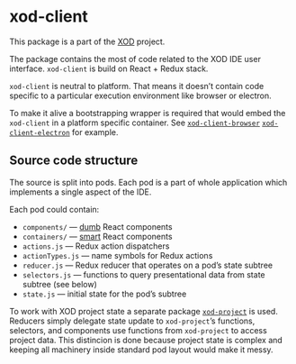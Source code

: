 # xod-client

This package is a part of the [XOD](https://github.com/xodio/xod) project.

The package contains the most of code related to the XOD IDE user interface.
`xod-client` is build on React + Redux stack.

`xod-client` is neutral to platform. That means it doesn’t contain code
specific to a particular execution environment like browser or electron.

To make it alive a bootstrapping wrapper is required that would embed the
`xod-client` in a platform specific container. See
[`xod-client-browser`](https://github.com/xodio/xod/tree/master/packages/xod-client-browser)
[`xod-client-electron`](https://github.com/xodio/xod/tree/master/packages/xod-client-electron)
for example.

## Source code structure

The source is split into pods. Each pod is a part of whole application
which implements a single aspect of the IDE.

Each pod could contain:

- `components/` — [dumb](https://medium.com/@dan_abramov/smart-and-dumb-components-7ca2f9a7c7d0) React components
- `containers/` — [smart](https://medium.com/@dan_abramov/smart-and-dumb-components-7ca2f9a7c7d0) React components
- `actions.js` — Redux action dispatchers
- `actionTypes.js` — name symbols for Redux actions
- `reducer.js` — Redux reducer that operates on a pod’s state subtree
- `selectors.js` — functions to query presentational data from state subtree (see below)
- `state.js` — initial state for the pod’s subtree

To work with XOD project state a separate package
[`xod-project`](https://github.com/xodio/xod/tree/master/packages/xod-project)
is used. Reducers simply delegate state update to `xod-project`’s functions,
selectors, and components use functions from `xod-project` to access project
data. This distincion is done because project state is complex and keeping all
machinery inside standard pod layout would make it messy.
